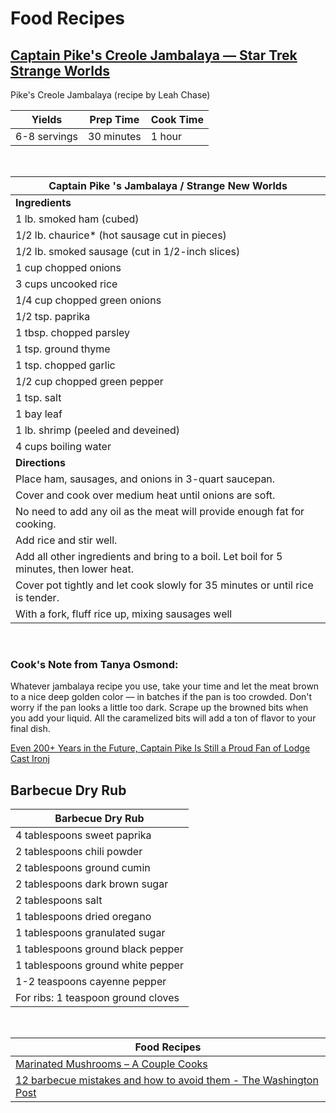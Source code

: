 # Food Recipes 

## [Captain Pike's Creole Jambalaya — Star Trek Strange Worlds](https://www.salon.com/2023/08/18/star-trek-strange-new-worlds-captain-pike-cook-jambalaya/ )

Pike's Creole Jambalaya (recipe by Leah Chase)

|Yields|Prep Time|Cook Time|
|---|---|---|
|6-8 servings|30 minutes|1 hour|
<br />

| Captain Pike 's Jambalaya / Strange New Worlds |
|---|
| **Ingredients** |
|1 lb. smoked ham (cubed)|
|1/2 lb. chaurice* (hot sausage cut in pieces)|
|1/2 lb. smoked sausage (cut in 1/2-inch slices)|
|1 cup chopped onions|
|3 cups uncooked rice|
|1/4 cup chopped green onions|
|1/2 tsp. paprika|
|1 tbsp. chopped parsley|
|1 tsp. ground thyme|
|1 tsp. chopped garlic|
|1/2 cup chopped green pepper|
|1 tsp. salt|
|1 bay leaf|
|1 lb. shrimp (peeled and deveined)|
|4 cups boiling water|
| **Directions** |
|Place ham, sausages, and onions in 3-quart saucepan. |
|Cover and cook over medium heat until onions are soft. |
|No need to add any oil as the meat will provide enough fat for cooking. |
|Add rice and stir well.|
|Add all other ingredients and bring to a boil. Let boil for 5 minutes, then lower heat. |
|Cover pot tightly and let cook slowly for 35 minutes or until rice is tender.|
|With a fork, fluff rice up, mixing sausages well|

<br />

### Cook's Note from Tanya Osmond:

Whatever jambalaya recipe you use, take your time and let the meat brown to a nice deep golden color — in batches if the pan is too crowded. Don't worry if the pan looks a little too dark. Scrape up the browned bits when you add your liquid. All the caramelized bits will add a ton of flavor to your final dish.

[Even 200+ Years in the Future, Captain Pike Is Still a Proud Fan of Lodge Cast Ironj
](https://www.foodandwine.com/star-trek-strange-new-worlds-kitchen-products-7580272 )
<br />

## Barbecue Dry Rub

| Barbecue Dry Rub |
|---|
|4 tablespoons sweet paprika|
|2 tablespoons chili powder|
|2 tablespoons ground cumin|
|2 tablespoons dark brown sugar|
|2 tablespoons salt|
|1 tablespoons dried oregano|
|1 tablespoons granulated sugar|
|1 tablespoons ground black pepper|
|1 tablespoons ground white pepper|
|1-2 teaspoons cayenne pepper|
|For ribs: 1 teaspoon ground cloves|

<br />

| Food Recipes|
|---|
| [Marinated Mushrooms – A Couple Cooks](https://www.acouplecooks.com/marinated-mushrooms/ ) |
| [12 barbecue mistakes and how to avoid them - The Washington Post](https://www.washingtonpost.com/food/2023/06/30/barbecue-grilling-mistakes-to-avoid/ ) |
